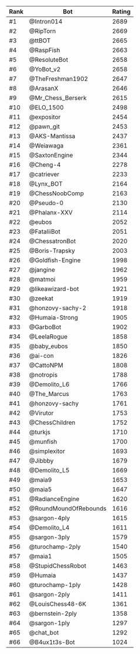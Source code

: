 Rank|Bot|Rating
---|---|---
#1|@Intron014|2689
#2|@RipTorn|2669
#3|@ttBOT|2665
#4|@RaspFish|2663
#5|@ResoluteBot|2658
#6|@YoBot_v2|2658
#7|@TheFreshman1902|2647
#8|@ArasanX|2646
#9|@Mr_Chess_Berserk|2615
#10|@ELO_1500|2498
#11|@expositor|2454
#12|@pawn_git|2453
#13|@AKS-Mantissa|2437
#14|@Weiawaga|2361
#15|@SaxtonEngine|2344
#16|@Cheng-4|2278
#17|@catriever|2233
#18|@Lynx_BOT|2164
#19|@ChessNoobComp|2163
#20|@Pseudo-0|2130
#21|@Phalanx-XXV|2114
#22|@eubos|2052
#23|@FataliiBot|2051
#24|@ChessatronBot|2020
#25|@Boris-Trapsky|2003
#26|@Goldfish-Engine|1998
#27|@jangine|1962
#28|@matmoi|1959
#29|@likeawizard-bot|1921
#30|@zeekat|1919
#31|@honzovy-sachy-2|1918
#32|@Humaia-Strong|1905
#33|@GarboBot|1902
#34|@LeelaRogue|1858
#35|@baby_eubos|1850
#36|@ai-con|1826
#37|@CattoNPM|1808
#38|@notropis|1788
#39|@Demolito_L6|1766
#40|@The_Marcus|1763
#41|@honzovy-sachy|1761
#42|@Virutor|1753
#43|@ChessChildren|1752
#44|@turkjs|1710
#45|@munfish|1700
#46|@simplexitor|1693
#47|@Jibbby|1679
#48|@Demolito_L5|1669
#49|@maia9|1653
#50|@maia5|1647
#51|@RadianceEngine|1620
#52|@RoundMoundOfRebounds|1616
#53|@sargon-4ply|1615
#54|@Demolito_L4|1611
#55|@sargon-3ply|1579
#56|@turochamp-2ply|1540
#57|@maia1|1505
#58|@StupidChessRobot|1463
#59|@Humaia|1437
#60|@turochamp-1ply|1428
#61|@sargon-2ply|1411
#62|@LouisChess48-6K|1361
#63|@bernstein-2ply|1358
#64|@sargon-1ply|1297
#65|@chat_bot|1292
#66|@B4ux1t3s-Bot|1024
